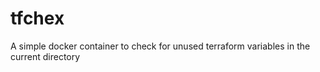 # tfchex
A simple docker container to check for unused terraform variables in the current directory
